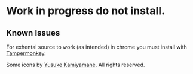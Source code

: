 # Work in progress do not install.

## Known Issues
For exhentai source to work (as intended) in chrome you must install with [Tampermonkey](https://chrome.google.com/webstore/detail/dhdgffkkebhmkfjojejmpbldmpobfkfo).

Some icons by [Yusuke Kamiyamane](http://p.yusukekamiyamane.com/). All rights reserved.